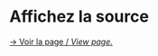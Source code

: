# Affichez la source

[→ Voir la page / *View page.*](http://dpjnvdp.cluster029.hosting.ovh.net/affichezlasource/affichezlasource.html)
